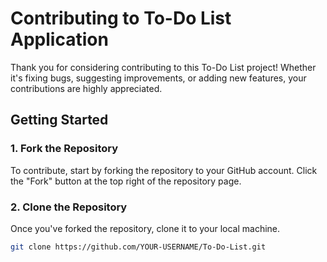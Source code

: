 # Contributing to To-Do List Application

Thank you for considering contributing to this To-Do List project! Whether it's fixing bugs, suggesting improvements, or adding new features, your contributions are highly appreciated.

## Getting Started

### 1. Fork the Repository
To contribute, start by forking the repository to your GitHub account. Click the "Fork" button at the top right of the repository page.

### 2. Clone the Repository
Once you've forked the repository, clone it to your local machine.

```bash
git clone https://github.com/YOUR-USERNAME/To-Do-List.git
```
